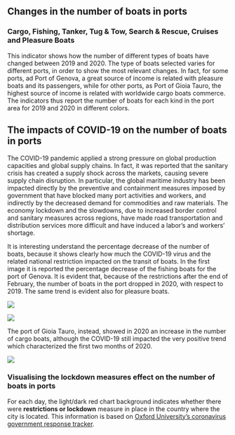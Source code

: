 ## Changes in the number of boats in ports

### Cargo, Fishing, Tanker, Tug & Tow, Search & Rescue, Cruises and Pleasure Boats
This indicator shows how the number of different types of boats have changed between 2019 and 2020. The type of boats selected varies for different ports, in order to show the most relevant changes. In fact, for some ports, ad Port of Genova, a great source of income is related with pleasure boats and its passengers, while for other ports, as Port of Gioia Tauro, the highest source of income is related with worldwide cargo boats commerce. The indicators thus report the number of boats for each kind in the port area for 2019 and 2020 in different colors. 

## The impacts of COVID-19 on the number of boats in ports
The COVID-19 pandemic applied a strong pressure on global production capacities and global supply chains. In fact, it was reported that the sanitary crisis has created a supply shock across the markets, causing severe supply chain disruption. In particular, the global maritime industry has been impacted directly by the preventive and containment measures imposed by government that have blocked many port activities and workers, and indirectly by the decreased demand for commodities and raw materials. The economy lockdown and the slowdowns, due to increased border control and sanitary measures across regions, have made road transportation and distribution services more difficult and have induced a labor’s and workers’ shortage. 

It is interesting understand the percentage decrease of the number of boats, because it shows clearly how much the COVID-19 virus and the related national restriction impacted on the transit of boats. In the first image it is reported the percentage decrease of the fishing boats for the port of Genova. It is evident that, because of the restrictions after the end of February, the number of boats in the port dropped in 2020, with respect to 2019. The same trend is evident also for pleasure boats.

![](eodash-data/stories/E13x-Fig1.png)

![](eodash-data/stories/E13x-Fig2.png)

The port of Gioia Tauro, instead, showed in 2020 an increase in the number of cargo boats, although the COVID-19 still impacted the very positive trend which characterized the first two months of 2020. 

![](eodash-data/stories/E13x-Fig3.png)

### Visualising the lockdown measures effect on the number of boats in ports
For each day, the light/dark red chart background indicates whether there were **restrictions or lockdown** measure in place in the country where the city is located. This information is based on [Oxford University’s coronavirus government response tracker](https://covidtracker.bsg.ox.ac.uk/). 
